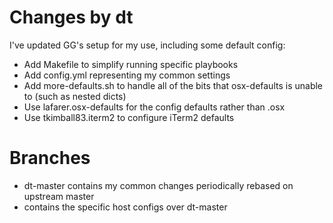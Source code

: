 # Changes by dt

I've updated GG's setup for my use, including some default config:

* Add Makefile to simplify running specific playbooks
* Add config.yml representing my common settings
* Add more-defaults.sh to handle all of the bits that osx-defaults is unable to
  (such as nested dicts)
* Use lafarer.osx-defaults for the config defaults rather than .osx
* Use tkimball83.iterm2 to configure iTerm2 defaults

# Branches

* dt-master contains my common changes periodically rebased on upstream master
* <hostname> contains the specific host configs over dt-master
